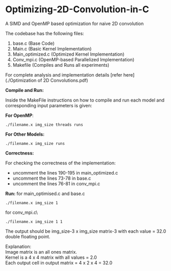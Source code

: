 # Optimizing-2D-Convolution-in-C
A SIMD and OpenMP based optimization for naive 2D convolution

The codebase has the following files:
1. base.c (Base Code)
2. Main.c (Basic Kernel Implementation)
3. Main_optimized.c (Optimized Kernel Implementation)
4. Conv_mpi.c (OpenMP-based Parallelized Implementation)
5. Makefile (Compiles and Runs all experiments)

For complete analysis and implementation details [refer here] (./Optimization of 2D Convolutions.pdf)

**Compile and Run:**

Inside the MakeFile instructions on how to compile and run each model and corresponding input parameters is given:

**For OpenMP**:
```
./filename.x img_size threads runs
```

**For Other Models:**
```
./filename.x img_size runs
```

**Correctness:**

For checking the correctness of the implementation:

- uncomment the lines 190-195 in main_optimized.c
- uncomment the lines 73-78 in base.c
- uncomment the lines 76-81 in conv_mpi.c

**Run:**
for main_optimised.c and base.c
```
./filename.x img_size 1 
```
for conv_mpi.c\
```
./filename.x img_size 1 1 
```


The output should be img_size-3 x img_size matrix-3 with each value = 32.0 double floating point.


Explanation:\
Image matrix is an all ones matrix.\
Kernel is a 4 x 4 matrix with all values = 2.0\
Each output cell in output matrix = 4 x 2 x 4 = 32.0
